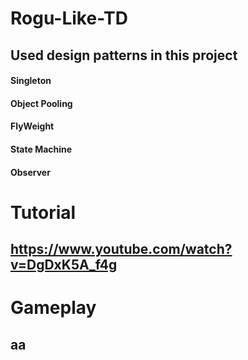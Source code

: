# Rogu-Like-TD


## Used design patterns in this project

#### Singleton

#### Object Pooling

#### FlyWeight

#### State Machine

#### Observer


# Tutorial 

## https://www.youtube.com/watch?v=DgDxK5A_f4g


# Gameplay 

## aa
